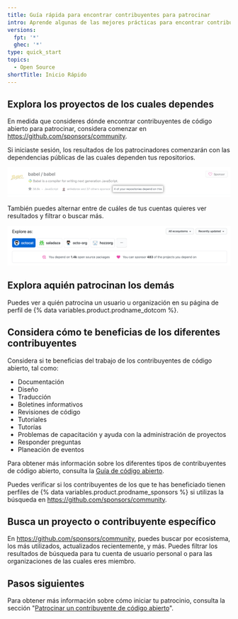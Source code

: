 ```yaml
---
title: Guía rápida para encontrar contribuyentes para patrocinar
intro: Aprende algunas de las mejores prácticas para encontrar contribuyentes de código abierto para patrocinar.
versions:
  fpt: '*'
  ghec: '*'
type: quick_start
topics:
  - Open Source
shortTitle: Inicio Rápido
---
```


## Explora los proyectos de los cuales dependes

En medida que consideres dónde encontrar contribuyentes de código abierto para patrocinar, considera comenzar en https://github.com/sponsors/community.

Si iniciaste sesión, los resultados de los patrocinadores comenzarán con las dependencias públicas de las cuales dependen tus repositorios.

![El proyecto de código abierto Babel con texto resaltado que dice "4 de tus repositorios dependen de esto"](/assets/images/help/sponsors/example-of-open-source-project-dependency.png)

También puedes alternar entre de cuáles de tus cuentas quieres ver resultados y filtrar o buscar más.

![Opciones de búsqueda de la página de búsqueda de la comunidadde patrocinadores](/assets/images/help/sponsors/sponsors-search-options.png)

## Explora aquién patrocinan los demás

Puedes ver a quién patrocina un usuario u organización en su página de perfil de {% data variables.product.prodname_dotcom %}.

## Considera cómo te beneficias de los diferentes contribuyentes

Considera si te beneficias del trabajo de los contribuyentes de código abierto, tal como:
 - Documentación
 - Diseño
 - Traducción
 - Boletines informativos
 - Revisiones de código
 - Tutoriales
 - Tutorías
 - Problemas de capacitación y ayuda con la administración de proyectos
 - Responder preguntas
 - Planeación de eventos

Para obtener más información sobre los diferentes tipos de contribuyentes de código abierto, consulta la [Guía de código abierto](https://opensource.guide/how-to-contribute/#you-dont-have-to-contribute-code).

Puedes verificar si los contribuyentes de los que te has beneficiado tienen perfiles de {% data variables.product.prodname_sponsors %} si utilizas la búsqueda en https://github.com/sponsors/community.

## Busca un proyecto o contribuyente específico

En https://github.com/sponsors/community, puedes buscar por ecosistema, los más utilizados, actualizados recientemente, y más. Puedes filtrar los resultados de búsqueda para tu cuenta de usuario personal o para las organizaciones de las cuales eres miembro.

## Pasos siguientes

Para obtener más información sobre cómo iniciar tu patrocinio, consulta la sección "[Patrocinar un contribuyente de código abierto](/sponsors/sponsoring-open-source-contributors/sponsoring-an-open-source-contributor)".
